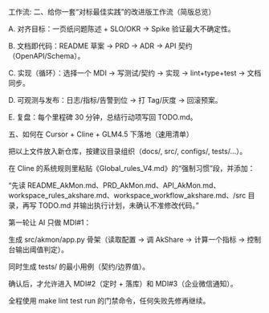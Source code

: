 
工作流:
二、给你一套“对标最佳实践”的改进版工作流（简版总览）

A. 对齐目标：一页纸问题陈述 + SLO/OKR → Spike 验证最大不确定性。

B. 文档即代码：README 草案 → PRD → ADR → API 契约（OpenAPI/Schema）。

C. 实现（循环）：选择一个 MDI → 写测试/契约 → 实现 → lint+type+test → 文档同步。

D. 可观测与发布：日志/指标/告警到位 → 打 Tag/灰度 → 回滚预案。

E. 复盘：每个里程碑 30 分钟，总结行动项写回 TODO.md。



五、如何在 Cursor + Cline + GLM4.5 下落地（速用清单）

把以上文件放入新仓库，按建议目录组织（docs/, src/, configs/, tests/…）。

在 Cline 的系统规则里粘贴《Global_rules_V4.md》的“强制习惯”段，并添加：

“先读 README_AkMon.md、PRD_AkMon.md、API_AkMon.md、workspace_rules_akshare.md、workspace_workflow_akshare.md、/src 目录，再写 TODO.md 并输出执行计划，未确认不准修改代码。”

第一轮让 AI 只做 MDI#1：

生成 src/akmon/app.py 骨架（读取配置 → 调 AkShare → 计算一个指标 → 控制台输出阈值判定）。

同时生成 tests/ 的最小用例（契约/边界值）。

确认后，才允许进入 MDI#2（定时 + 落库）和 MDI#3（企业微信通知）。

全程使用 make lint test run 的门禁命令，任何失败先修再继续。